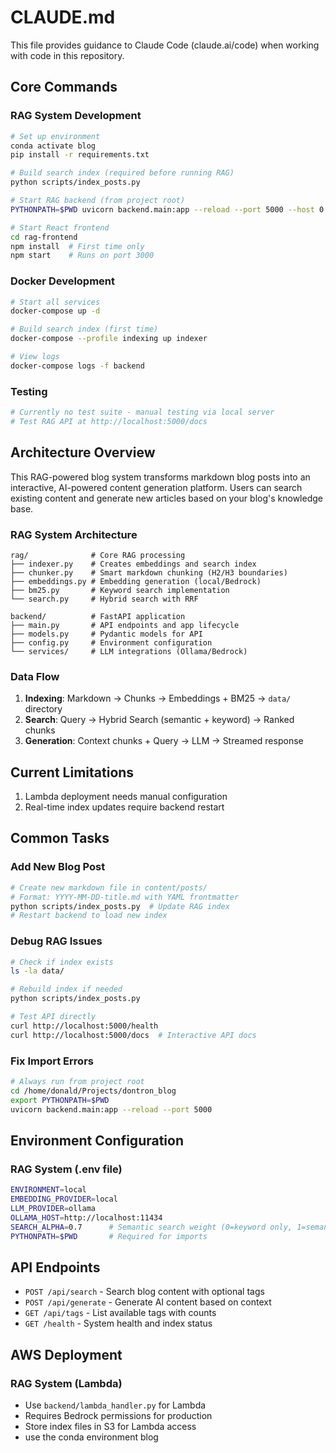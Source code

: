 # CLAUDE.md

This file provides guidance to Claude Code (claude.ai/code) when working with code in this repository.

## Core Commands

### RAG System Development

```bash
# Set up environment
conda activate blog
pip install -r requirements.txt

# Build search index (required before running RAG)
python scripts/index_posts.py

# Start RAG backend (from project root)
PYTHONPATH=$PWD uvicorn backend.main:app --reload --port 5000 --host 0.0.0.0

# Start React frontend
cd rag-frontend
npm install  # First time only
npm start    # Runs on port 3000
```

### Docker Development

```bash
# Start all services
docker-compose up -d

# Build search index (first time)
docker-compose --profile indexing up indexer

# View logs
docker-compose logs -f backend
```

### Testing
```bash
# Currently no test suite - manual testing via local server
# Test RAG API at http://localhost:5000/docs
```

## Architecture Overview

This RAG-powered blog system transforms markdown blog posts into an interactive, AI-powered content generation platform. Users can search existing content and generate new articles based on your blog's knowledge base.

### RAG System Architecture
```
rag/              # Core RAG processing
├── indexer.py    # Creates embeddings and search index
├── chunker.py    # Smart markdown chunking (H2/H3 boundaries)
├── embeddings.py # Embedding generation (local/Bedrock)
├── bm25.py       # Keyword search implementation
└── search.py     # Hybrid search with RRF

backend/          # FastAPI application
├── main.py       # API endpoints and app lifecycle
├── models.py     # Pydantic models for API
├── config.py     # Environment configuration
└── services/     # LLM integrations (Ollama/Bedrock)
```

### Data Flow
1. **Indexing**: Markdown → Chunks → Embeddings + BM25 → `data/` directory
2. **Search**: Query → Hybrid Search (semantic + keyword) → Ranked chunks
3. **Generation**: Context chunks + Query → LLM → Streamed response

## Current Limitations

1. Lambda deployment needs manual configuration
2. Real-time index updates require backend restart

## Common Tasks

### Add New Blog Post
```bash
# Create new markdown file in content/posts/
# Format: YYYY-MM-DD-title.md with YAML frontmatter
python scripts/index_posts.py  # Update RAG index
# Restart backend to load new index
```

### Debug RAG Issues
```bash
# Check if index exists
ls -la data/

# Rebuild index if needed
python scripts/index_posts.py

# Test API directly
curl http://localhost:5000/health
curl http://localhost:5000/docs  # Interactive API docs
```

### Fix Import Errors
```bash
# Always run from project root
cd /home/donald/Projects/dontron_blog
export PYTHONPATH=$PWD
uvicorn backend.main:app --reload --port 5000
```

## Environment Configuration

### RAG System (.env file)
```bash
ENVIRONMENT=local
EMBEDDING_PROVIDER=local
LLM_PROVIDER=ollama
OLLAMA_HOST=http://localhost:11434
SEARCH_ALPHA=0.7      # Semantic search weight (0=keyword only, 1=semantic only)
PYTHONPATH=$PWD       # Required for imports
```

## API Endpoints

- `POST /api/search` - Search blog content with optional tags
- `POST /api/generate` - Generate AI content based on context
- `GET /api/tags` - List available tags with counts
- `GET /health` - System health and index status

## AWS Deployment

### RAG System (Lambda)
- Use `backend/lambda_handler.py` for Lambda
- Requires Bedrock permissions for production
- Store index files in S3 for Lambda access
- use the conda environment blog